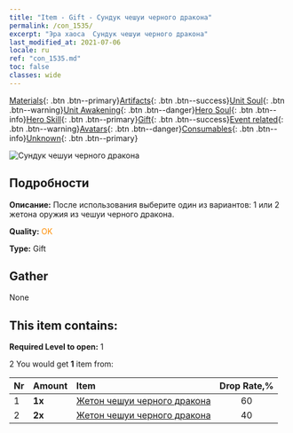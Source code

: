 ```yaml
---
title: "Item - Gift - Сундук чешуи черного дракона"
permalink: /con_1535/
excerpt: "Эра хаоса  Сундук чешуи черного дракона"
last_modified_at: 2021-07-06
locale: ru
ref: "con_1535.md"
toc: false
classes: wide
---
```

 [Materials](/ItemsRU/){: .btn .btn--primary}[Artifacts](/ItemsRU/Artifacts/){: .btn .btn--success}[Unit Soul](/ItemsRU/UnitSoul/){: .btn .btn--warning}[Unit Awakening](/ItemsRU/UnitAwakening/){: .btn .btn--danger}[Hero Soul](/ItemsRU/HeroSoul/){: .btn .btn--info}[Hero Skill](/ItemsRU/HeroSkill/){: .btn .btn--primary}[Gift](/ItemsRU/Gift/){: .btn .btn--success}[Event related](/ItemsRU/Events/){: .btn .btn--warning}[Avatars](/ItemsRU/Avatars/){: .btn .btn--danger}[Consumables](/ItemsRU/Consumables/){: .btn .btn--info}[Unknown](/ItemsRU/Unknown/){: .btn .btn--primary}

 ![Сундук чешуи черного дракона](/images/t/i_907149.png)

## Подробности
 **Описание:** После использования выберите один из вариантов: 1 или 2 жетона оружия из чешуи черного дракона.

 **Quality:** <span style="color: #FF8C00">OK</span>

 **Type:** Gift

## Gather

  None

## This item contains:

 **Required Level to open:** 1

 2 You would get **1** item  from:

  | Nr | Amount |     Item    | Drop Rate,% |
  |:---|:-------|:------------|:---------:|
  | 1 |  **1x** | [Жетон чешуи черного дракона](/ItemsRU/con_993/) | 60 | 
  | 2 |  **2x** | [Жетон чешуи черного дракона](/ItemsRU/con_993/) | 40 | 
